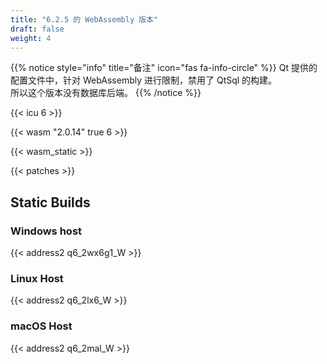 ```yaml
---
title: "6.2.5 的 WebAssembly 版本"
draft: false
weight: 4
---
```


{{% notice style="info" title="备注"  icon="fas fa-info-circle" %}}
Qt 提供的配置文件中，针对 WebAssembly 进行限制，禁用了 QtSql 的构建。  
所以这个版本没有数据库后端。
{{% /notice %}}

{{< icu 6 >}}

{{< wasm "2.0.14" true 6 >}}

{{< wasm_static >}}

{{< patches >}}

## Static Builds

### Windows host

{{< address2 q6_2wx6g1_W >}}

### Linux Host

{{< address2 q6_2lx6_W >}}

### macOS Host

{{< address2 q6_2mal_W >}}
